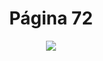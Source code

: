 <h1 align="center">Página 72</h1>
<p align="center">
  <img src="https://i.ibb.co/qNcrj7D/Sem-t-tulo.png" >
</p>


